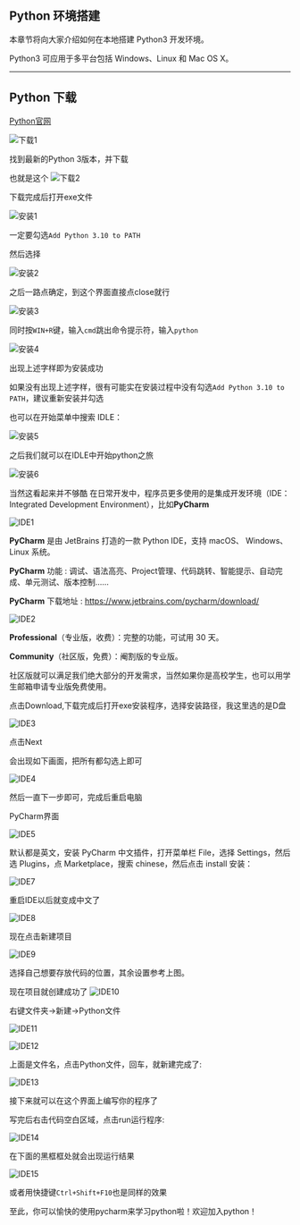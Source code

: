## Python 环境搭建

本章节将向大家介绍如何在本地搭建 Python3 开发环境。

Python3 可应用于多平台包括 Windows、Linux 和 Mac OS X。

---
## Python 下载
[Python官网]( https://www.python.org/downloads/windows/)


![下载1](https://github.com/yuweikun/Python-learning-notes/blob/main/chapter0/IDE1.png)

找到最新的Python 3版本，并下载

也就是这个
![下载2](./%E4%B8%8B%E8%BD%BD2.png)

下载完成后打开exe文件

![安装1](./%E5%AE%89%E8%A3%851.png)

一定要勾选`Add Python 3.10 to PATH`

然后选择

![安装2](./%E5%AE%89%E8%A3%852.png)

之后一路点确定，到这个界面直接点close就行

![安装3](./%E5%AE%89%E8%A3%853.png)

同时按`WIN+R`键，输入`cmd`跳出命令提示符，输入`python`

![安装4](./%E5%AE%89%E8%A3%854.png)


出现上述字样即为安装成功

如果没有出现上述字样，很有可能实在安装过程中没有勾选`Add Python 3.10 to PATH`，建议重新安装并勾选

也可以在开始菜单中搜索 IDLE：

![安装5](./%E5%AE%89%E8%A3%855.png)

之后我们就可以在IDLE中开始python之旅

![安装6](./%E5%AE%89%E8%A3%856.png)

当然这看起来并不够酷
在日常开发中，程序员更多使用的是集成开发环境（IDE：Integrated Development Environment），比如**PyCharm**

![IDE1](./IDE1.png)

**PyCharm** 是由 JetBrains 打造的一款 Python IDE，支持 macOS、 Windows、 Linux 系统。

**PyCharm** 功能 : 调试、语法高亮、Project管理、代码跳转、智能提示、自动完成、单元测试、版本控制……

**PyCharm** 下载地址 : https://www.jetbrains.com/pycharm/download/

![IDE2](./IDE2.png)

**Professional**（专业版，收费）：完整的功能，可试用 30 天。

**Community**（社区版，免费）：阉割版的专业版。

社区版就可以满足我们绝大部分的开发需求，当然如果你是高校学生，也可以用学生邮箱申请专业版免费使用。

点击Download,下载完成后打开exe安装程序，选择安装路径，我这里选的是D盘

![IDE3](./IDE3.png)

点击Next

会出现如下画面，把所有都勾选上即可

![IDE4](./IDE4.png)

然后一直下一步即可，完成后重启电脑

PyCharm界面

![IDE5](./IDE5.png)


默认都是英文，安装 PyCharm 中文插件，打开菜单栏 File，选择 Settings，然后选 Plugins，点 Marketplace，搜索 chinese，然后点击 install 安装：

![IDE7](./IDE7.png)

重启IDE以后就变成中文了

![IDE8](./IDE8.png)

现在点击新建项目

![IDE9](./IDE9.png)

选择自己想要存放代码的位置，其余设置参考上图。


现在项目就创建成功了
![IDE10](./IDE10.png)

右键文件夹->新建->Python文件

![IDE11](./IDE11.png)

![IDE12](./IDE12.png)

上面是文件名，点击Python文件，回车，就新建完成了:

![IDE13](./IDE13.png)

接下来就可以在这个界面上编写你的程序了

写完后右击代码空白区域，点击run运行程序:

![IDE14](./IDE14.png)

在下面的黑框框处就会出现运行结果

![IDE15](./IDE15.png)

或者用快捷键`Ctrl+Shift+F10`也是同样的效果

至此，你可以愉快的使用pycharm来学习python啦！欢迎加入python！
